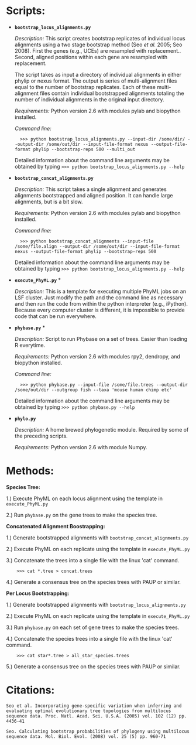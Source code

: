 Scripts:
========

* **`bootstrap_locus_alignments.py`**

    *Description:* This script creates bootstrap replicates of individual locus alignments using a two stage bootstrap method (Seo *et al.* 2005; Seo 2008). First the genes (e.g., UCEs) are resampled with replacement..  Second, aligned positions within each gene are resampled with replacement.
    
    The script takes as input a directory of individual alignments in either phylip or nexus format.  The output is series of multi-alignment files equal to the number of bootstrap replicates.  Each of these multi-alignment files contain individual bootstrapped alignments totaling the number of individual alignments in the original input directory.
    
    *Requirements:* Python version 2.6 with modules pylab and biopython installed. 
    
    *Command line:* 
    
        >>> python bootstrap_locus_alignments.py --input-dir /some/dir/ --output-dir /some/out/dir --input-file-format nexus --output-file-format phylip --bootstrap-reps 500 --multi_out
        
    Detailed information about the command line arguments may be obtained by typing `>>> python bootstrap_locus_alignments.py --help`

* **`bootstrap_concat_alignments.py`**

    *Description:* This script takes a single alignment and generates alignments bootstrapped and aligned position. It can handle large alignments, but is a bit slow.
    
    *Requirements:* Python version 2.6 with modules pylab and biopython installed. 
    
    *Command line:*
    
        >>> python bootstrap_concat_alignments --input-file /some/file.align --output-dir /some/out/dir --input-file-format nexus --output-file-format phylip --bootstrap-reps 500
    
    Detailed information about the command line arguments may be obtained by typing `>>> python bootstrap_locus_alignments.py --help`

* **`execute_PhyML.py`** *

    *Description:* This is a template for executing multiple PhyML jobs on an LSF cluster.  Just modify the path and the command line as necessary and then run the code from within the python interpreter (e.g., iPython).  Because every computer cluster is different, it is impossible to provide code that can be run everywhere.
    
* **`phybase.py`** *

    *Description:* Script to run Phybase on a set of trees. Easier than loading R everytime.
    
    *Requirements:* Python version 2.6 with modules rpy2, dendropy, and biopython installed. 

    *Command line:*
    
        >>> python phybase.py --input-file /some/file.trees --output-dir /some/out/dir --outgroup fish --taxa 'mouse human chimp etc'

    Detailed information about the command line arguments may be obtained by typing `>>> python phybase.py --help`


* **`phylo.py`**

    *Description:* A home brewed phylogenetic module. Required by some of the preceding scripts.
    
    *Requirements:* Python version 2.6 with module Numpy.

Methods:
=======

**Species Tree:**

1.) Execute PhyML on each locus alignment using the template in `execute_PhyML.py`

2.) Run `phybase.py` on the gene trees to make the species tree.


**Concatenated Alignment Boostrapping:**

1.) Generate bootstrapped alignments with `bootstrap_concat_alignments.py`

2.) Execute PhyML on each replicate using the template in `execute_PhyML.py`

3.) Concatenate the trees into a single file with the linux 'cat' command. 

        >>> cat *.tree > concat.trees

4.) Generate a consensus tree on the species trees with PAUP or similar.


**Per Locus Bootstrapping:**

1.) Generate bootstrapped alignments with `bootstrap_locus_alignments.py`

2.) Execute PhyML on each replicate using the template in `execute_PhyML.py`

3.) Run `phybase.py` on each set of gene trees to make the species trees.

4.) Concatenate the species trees into a single file with the linux 'cat' command. 

        >>> cat star*.tree > all_star_species.trees

5.) Generate a consensus tree on the species trees with PAUP or similar. 


Citations:
==========

    Seo et al. Incorporating gene-specific variation when inferring and evaluating optimal evolutionary tree topologies from multilocus sequence data. Proc. Natl. Acad. Sci. U.S.A. (2005) vol. 102 (12) pp. 4436-41
    
    Seo. Calculating bootstrap probabilities of phylogeny using multilocus sequence data. Mol. Biol. Evol. (2008) vol. 25 (5) pp. 960-71
    
